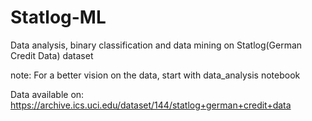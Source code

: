 # Statlog-ML
Data analysis, binary classification and data mining on Statlog(German Credit Data) dataset

note: For a better vision on the data, start with data_analysis notebook

Data available on: https://archive.ics.uci.edu/dataset/144/statlog+german+credit+data
